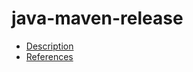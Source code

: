 # java-maven-release

- [Description](https://github.com/bakdata/ci-templates/tree/main/docs/descriptions/actions/java-maven-release)
- [References](https://github.com/bakdata/ci-templates/tree/main/docs/references/actions/java-maven-release)
